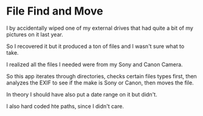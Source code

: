 
# File Find and Move

I by accidentally wiped one of my external drives that had quite a bit of my pictures on it last year.

So I recovered it but it produced a ton of files and I wasn't sure what to take.

I realized all the files I needed were from my Sony and Canon Camera.

So this app iterates through directories, checks certain files types first, then analyzes the EXIF to see if the make is Sony or Canon, then moves the file.

In theory I should have also put a date range on it but didn't.

I also hard coded hte paths, since I didn't care.
